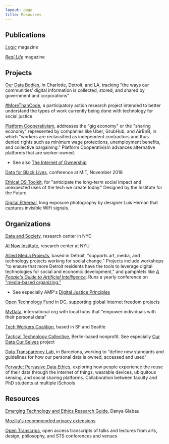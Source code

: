 ```yaml
---
layout: page
title: Resources
---
```


## Publications

[*Logic*](https://logicmag.io/) magazine

[*Real Life*](http://reallifemag.com/) magazine

## Projects

[Our Data Bodies](https://www.odbproject.org/), in Charlotte, Detroit, and LA, tracking "the ways our communities’ digital information is collected, stored, and shared by government and corporations"

[#MoreThanCode](https://morethancode.cc/), a participatory action research project intended to better understand the types of work currently being done with technology for social justice

[Platform Cooperativism](https://platform.coop/about), addresses the "gig economy" or the "sharing economy" represented by companies like Uber, GrubHub, and AirBnB, in which "workers are reclassified as independent contractors and thus denied rights such as minimum wage protections, unemployment benefits, and collective bargaining." Platform Cooperativism advances alternative platforms that are worker-owned.

- See also [The Internet of Ownership](https://ioo.coop/about/)

[Data for Black Lives](https://towardsdatascience.com/data-for-black-lives-the-inaugural-conference-at-mit-b48599a248a), conference at MIT, November 2018

[Ethical OS Toolkit](https://ethicalos.org/), for "anticipate the long-term social impact and unexpected uses of the tech we create today." Designed by the Institute for the Future

[Digital Ethereal](http://www.digitalethereal.com/), long exposure photography by designer Luis Hernan that captures invisible WiFi signals.

## Organizations

[Data and Society](https://datasociety.net/), research center in NYC

[AI Now Institute](https://ainowinstitute.org/), research center at NYU

[Allied Media Projects](https://alliedmedia.org/), based in Detroit, "supports art, media, and technology projects working for social change." Projects include workshops "to ensure that more Detroit residents have the tools to leverage digital technologies for social and economic development," and pamphlets like [*A People's Guide to Artificial Intelligence*](https://store.alliedmedia.org/products/a-peoples-guide-to-ai). Runs a yearly conference on ["media-based organizing."](https://www.alliedmedia.org/news/2018/09/14/chrysalis-year)

- See especially AMP's [Digital Justice Principles](https://www.alliedmedia.org/ddjc/principles)

[Open Technology Fund](https://www.opentech.fund/) in DC, supporting global Internet freedom projects

[MyData](https://mydata.org), international org with local hubs that "empower individuals with their personal data"

[Tech Workers Coalition](https://techworkerscoalition.org/), based in SF and Seattle

[Tactical Technology Collective](https://tacticaltech.org/), Berlin-based nonprofit. See especially [Our Data Our Selves](https://ourdataourselves.tacticaltech.org/) project

[Data Transparency Lab](http://datatransparencylab.org/), in Barcelona, working to "define new standards and guidelines for how our personal data is owned, accessed and used"

[Pervade: Pervasive Data Ethics](https://pervade.umd.edu/), exploring how people experience the reuse of their data through the internet of things, wearable devices, ubiquitous sensing, and social sharing platforms. Collaboration between faculty and PhD students at multiple iSchools

## Resources

[Emerging Technology and Ethics Research Guide](https://danyaglabau.com/2018/11/05/emerging-technology-and-ethics-research-guide-v-1-0/), Danya Glabau

[Mozilla's recommended privacy extensions](https://blog.mozilla.org/firefox/make-your-firefox-browser-a-privacy-superpower-with-these-extensions/)

[Open Transcrips](http://opentranscripts.org/), open access transcripts of talks and lectures from arts, design, philosophy, and STS conferences and venues
